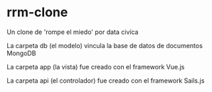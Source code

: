 # rrm-clone

Un clone de 'rompe el miedo' por data civíca

La carpeta db (el modelo) vincula la base de datos de documentos MongoDB

La carpeta app (la vista) fue creado con el framework Vue.js

La carpeta api (el controlador) fue creado con el framework Sails.js
